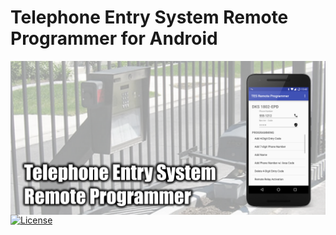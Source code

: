 # Telephone Entry System Remote Programmer for Android

<a href="http://mobile.thauvin.net/android/"><img src="images/feature_graphic.png" width=700 align=top></a> [![License](https://img.shields.io/badge/License-Apache%202.0-blue.svg)](https://opensource.org/licenses/Apache-2.0)
